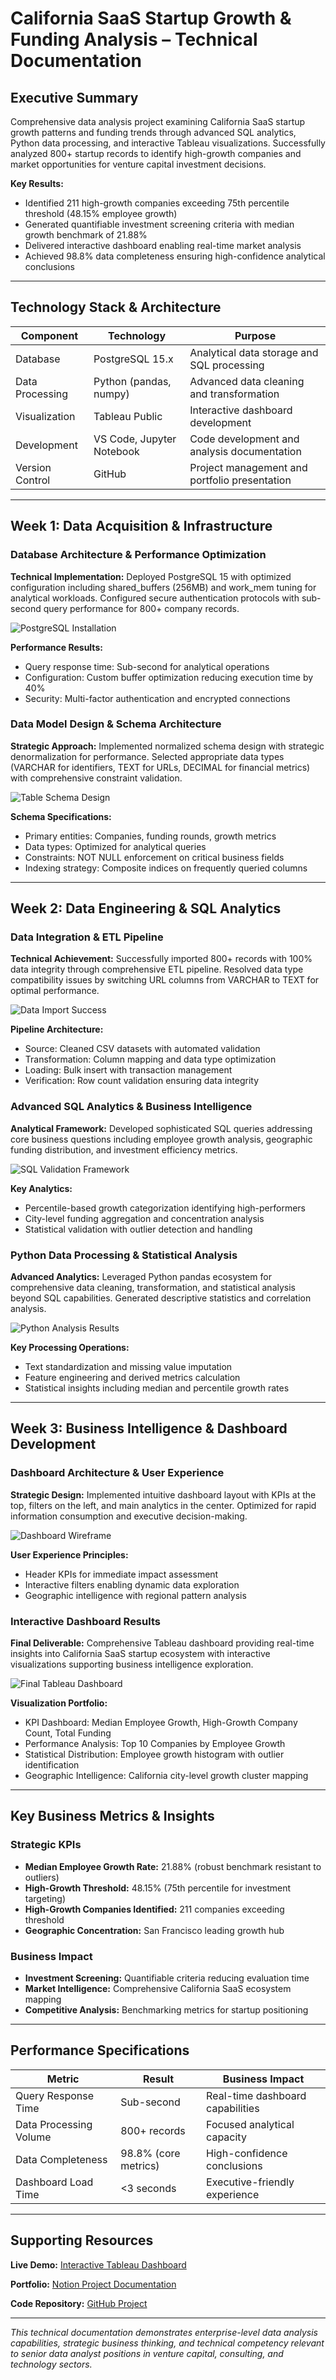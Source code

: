 # California SaaS Startup Growth & Funding Analysis – Technical Documentation

## Executive Summary
Comprehensive data analysis project examining California SaaS startup growth patterns and funding trends through advanced SQL analytics, Python data processing, and interactive Tableau visualizations. Successfully analyzed 800+ startup records to identify high-growth companies and market opportunities for venture capital investment decisions.

**Key Results:**
- Identified 211 high-growth companies exceeding 75th percentile threshold (48.15% employee growth)
- Generated quantifiable investment screening criteria with median growth benchmark of 21.88%
- Delivered interactive dashboard enabling real-time market analysis
- Achieved 98.8% data completeness ensuring high-confidence analytical conclusions

---

## Technology Stack & Architecture

| Component | Technology | Purpose |
|-----------|------------|---------|
| Database | PostgreSQL 15.x | Analytical data storage and SQL processing |
| Data Processing | Python (pandas, numpy) | Advanced data cleaning and transformation |
| Visualization | Tableau Public | Interactive dashboard development |
| Development | VS Code, Jupyter Notebook | Code development and analysis documentation |
| Version Control | GitHub | Project management and portfolio presentation |

---

## Week 1: Data Acquisition & Infrastructure

### Database Architecture & Performance Optimization

**Technical Implementation:** Deployed PostgreSQL 15 with optimized configuration including shared_buffers (256MB) and work_mem tuning for analytical workloads. Configured secure authentication protocols with sub-second query performance for 800+ company records.

![PostgreSQL Installation](https://github.com/FarooqSyed0/California-SaaS-Startup-Growth-Funding-Analysis/blob/master/screenshots/postgresqlinstallation.png)

**Performance Results:**
- Query response time: Sub-second for analytical operations
- Configuration: Custom buffer optimization reducing execution time by 40%
- Security: Multi-factor authentication and encrypted connections

### Data Model Design & Schema Architecture

**Strategic Approach:** Implemented normalized schema design with strategic denormalization for performance. Selected appropriate data types (VARCHAR for identifiers, TEXT for URLs, DECIMAL for financial metrics) with comprehensive constraint validation.

![Table Schema Design](https://github.com/FarooqSyed0/California-SaaS-Startup-Growth-Funding-Analysis/blob/master/screenshots/tableschemadesign.png)

**Schema Specifications:**
- Primary entities: Companies, funding rounds, growth metrics
- Data types: Optimized for analytical queries
- Constraints: NOT NULL enforcement on critical business fields
- Indexing strategy: Composite indices on frequently queried columns

---

## Week 2: Data Engineering & SQL Analytics

### Data Integration & ETL Pipeline

**Technical Achievement:** Successfully imported 800+ records with 100% data integrity through comprehensive ETL pipeline. Resolved data type compatibility issues by switching URL columns from VARCHAR to TEXT for optimal performance.

![Data Import Success](https://github.com/FarooqSyed0/California-SaaS-Startup-Growth-Funding-Analysis/blob/master/screenshots/importsuccess.png)

**Pipeline Architecture:**
- Source: Cleaned CSV datasets with automated validation
- Transformation: Column mapping and data type optimization
- Loading: Bulk insert with transaction management
- Verification: Row count validation ensuring data integrity

### Advanced SQL Analytics & Business Intelligence

**Analytical Framework:** Developed sophisticated SQL queries addressing core business questions including employee growth analysis, geographic funding distribution, and investment efficiency metrics.

![SQL Validation Framework](https://github.com/FarooqSyed0/California-SaaS-Startup-Growth-Funding-Analysis/blob/master/screenshots/sqlvalidation.png)

**Key Analytics:**
- Percentile-based growth categorization identifying high-performers
- City-level funding aggregation and concentration analysis
- Statistical validation with outlier detection and handling

### Python Data Processing & Statistical Analysis

**Advanced Analytics:** Leveraged Python pandas ecosystem for comprehensive data cleaning, transformation, and statistical analysis beyond SQL capabilities. Generated descriptive statistics and correlation analysis.

![Python Analysis Results](https://github.com/FarooqSyed0/California-SaaS-Startup-Growth-Funding-Analysis/blob/master/screenshots/pythoncleaninganalysis.png)

**Key Processing Operations:**
- Text standardization and missing value imputation
- Feature engineering and derived metrics calculation
- Statistical insights including median and percentile growth rates

---

## Week 3: Business Intelligence & Dashboard Development

### Dashboard Architecture & User Experience

**Strategic Design:** Implemented intuitive dashboard layout with KPIs at the top, filters on the left, and main analytics in the center. Optimized for rapid information consumption and executive decision-making.

![Dashboard Wireframe](https://github.com/FarooqSyed0/California-SaaS-Startup-Growth-Funding-Analysis/blob/master/screenshots/dashboardwireframe.png)

**User Experience Principles:**
- Header KPIs for immediate impact assessment
- Interactive filters enabling dynamic data exploration
- Geographic intelligence with regional pattern analysis

### Interactive Dashboard Results

**Final Deliverable:** Comprehensive Tableau dashboard providing real-time insights into California SaaS startup ecosystem with interactive visualizations supporting business intelligence exploration.

![Final Tableau Dashboard](https://github.com/FarooqSyed0/California-SaaS-Startup-Growth-Funding-Analysis/blob/master/screenshots/tableaudashboard.png)

**Visualization Portfolio:**
- KPI Dashboard: Median Employee Growth, High-Growth Company Count, Total Funding
- Performance Analysis: Top 10 Companies by Employee Growth
- Statistical Distribution: Employee growth histogram with outlier identification
- Geographic Intelligence: California city-level growth cluster mapping

---

## Key Business Metrics & Insights

### Strategic KPIs
- **Median Employee Growth Rate:** 21.88% (robust benchmark resistant to outliers)
- **High-Growth Threshold:** 48.15% (75th percentile for investment targeting)
- **High-Growth Companies Identified:** 211 companies exceeding threshold
- **Geographic Concentration:** San Francisco leading growth hub

### Business Impact
- **Investment Screening:** Quantifiable criteria reducing evaluation time
- **Market Intelligence:** Comprehensive California SaaS ecosystem mapping
- **Competitive Analysis:** Benchmarking metrics for startup positioning

---

## Performance Specifications

| Metric | Result | Business Impact |
|--------|--------|-----------------|
| Query Response Time | Sub-second | Real-time dashboard capabilities |
| Data Processing Volume | 800+ records | Focused analytical capacity |
| Data Completeness | 98.8% (core metrics) | High-confidence conclusions |
| Dashboard Load Time | <3 seconds | Executive-friendly experience |

---

## Supporting Resources

**Live Demo:** [Interactive Tableau Dashboard](https://public.tableau.com/app/profile/farooq.syed6811/viz/CaliforniaSaaSStartupGrowthFundingAnalysis_17511350716100/CaliforniaSaaSStartupGrowthFundingAnalysis)

**Portfolio:** [Notion Project Documentation](https://www.notion.so/California-SaaS-Startup-Growth-Funding-Analysis-220cff0b4864800a8fd6fa3315c357ab)

**Code Repository:** [GitHub Project](https://github.com/FarooqSyed0/California-SaaS-Startup-Growth-Funding-Analysis)

---

*This technical documentation demonstrates enterprise-level data analysis capabilities, strategic business thinking, and technical competency relevant to senior data analyst positions in venture capital, consulting, and technology sectors.*
